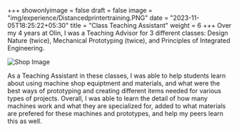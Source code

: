 +++
showonlyimage = false
draft = false
image = "img/experience/Distancedprintertraining.PNG"
date = "2023-11-05T18:25:22+05:30"
title = "Class Teaching Assistant"
weight = 6
+++
Over my 4 years at Olin, I was a Teaching Advisor for 3 different classes: Design Nature (twice), Mechanical Prototyping (twice), and Principles of Integrated Engineering.

<!--more-->
![Shop Image][1]

As a Teaching Assistant in these classes, I was able to help students learn about using machine shop equiptment and materials, and what were the best ways of prototyping and creating different items needed for various types of projects. Overall, I was able to learn the detail of how many machines work and what they are specialized for, added to what materials are prefered for these machines and prototypes, and help my peers learn this as well.

[1]: /img/experience/Distancedprintertraining.PNG